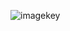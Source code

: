 ![imagekey](https://github.com/bilelhichem/HillCipherApp/assets/101928436/578ddafe-b771-4059-896b-1fd63764b970)
